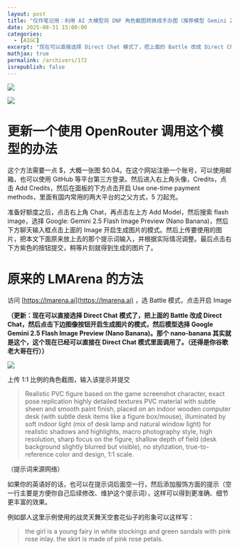 ```yaml
---
layout: post
title: "仅作笔记用：利用 AI 大模型将 DNF 角色截图转换成手办图（推荐模型 Gemini 2.5 Flash Image）"
date: 2025-08-31 15:00:00
categories: 
  - [AIGC]
excerpt: "现在可以直接选择 Direct Chat 模式了，把上面的 Battle 改成 Direct Chat，然后点击下边图像按钮开启生成图片的模式，然后模型选择 Google Gemini 2.5 Flash Image Preview (Nano Banana)。那个 nano-banana 其实就是这个，这个现在已经可以直接在 Direct Chat 模式里面调用了。"
mathjax: true
permalink: /archivers/172
isrepublish: false
---
```


![](https://images.weserv.nl?url=https://picx.zhimg.com/v2-be7a1f53f867b90814811787e380d5b4_r.png)

![](https://images.weserv.nl?url=https://picx.zhimg.com/v2-4a02f49f23dab43b8481b81e37365a44_r.png)

# 更新一个使用 OpenRouter 调用这个模型的办法

这个方法需要一点 $，大概一张图 $0.04。在这个网站注册一个账号，可以使用邮箱，也可以使用 GitHub 等平台第三方登录。然后进入右上角头像，Credits，点击 Add Credits，然后在面板的下方点击开启 Use one-time payment methods，里面有国内常用的两大平台的之父方式，5 刀起充。

准备好额度之后，点击右上角 Chat，再点击左上方 Add Model，然后搜索 flash image，选择 Google: Gemini 2.5 Flash Image Preview (Nano Banana)，然后下方聊天输入框点击上面的 Image 开启生成图片的模式。然后上传要使用的图片，把本文下面原来放上去的那个提示词输入，并根据实际情况调整。最后点击右下方紫色的按钮提交，稍等片刻就得到生成的图片了。

# 原来的 LMArena 的方法

访问 [https://lmarena.ai](https://lmarena.ai) ，选 Battle 模式，点击开启 Image

**（更新：现在可以直接选择 Direct Chat 模式了，把上面的 Battle 改成 Direct Chat，然后点击下边图像按钮开启生成图片的模式，然后模型选择 Google Gemini 2.5 Flash Image Preview (Nano Banana)。那个 nano-banana 其实就是这个，这个现在已经可以直接在 Direct Chat 模式里面调用了。（还得是你谷歌老大哥在行））**

![](https://images.weserv.nl?url=https://pic1.zhimg.com/v2-6798c021a5ab17d573a135a035dfc27c_r.png)

上传 1:1 比例的角色截图，输入该提示并提交

> Realistic PVC figure based on the game screenshot character,
exact pose replication
highly detailed textures
PVC material with subtle sheen and smooth paint finish,
placed on an indoor wooden computer desk (with subtle desk items like a figure box/mouse),
illuminated by soft indoor light (mix of desk lamp and natural window light) for realistic shadows and highlights,
macro photography style, high resolution, sharp focus on the figure, shallow depth of field (desk background slightly blurred but visible),
no stylization, true-to-reference color and design, 1:1 scale.

（提示词来源网络）



如果你的英语好的话，也可以在提示词后面空一行，然后添加服饰方面的提示（空一行主要是方便你自己后续修改、维护这个提示词），这样可以得到更准确、细节更丰富的效果。

例如鄙人这里示例使用的战灵天舞天空套花仙子的形象可以这样写：

> the girl is a young fairy in white stockings and green sandals with pink rose inlay. the skirt is made of pink rose petals.